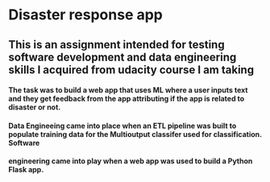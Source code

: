 # Disaster response app

## This is an assignment intended for testing software development and data engineering skills I acquired from udacity course I am taking

#### The task was to build a web app that uses ML where a user inputs text and they get feedback from the app attributing if the app is related to disaster or not. 
#### Data Engineeing came into place when an ETL pipeline was built to populate training data for the Multioutput classifer used for classification. Software
#### engineering came into play when a web app was used to build a Python Flask app.
